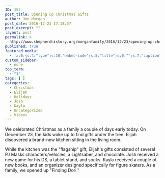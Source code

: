 ```yaml
---
ID: 152
post_title: Opening up Christmas Gifts
author: Jon Morgan
post_date: 2016-12-23 17:18:57
post_excerpt: ""
layout: post
permalink: >
  http://www.shepherdhistory.org/morganfamily/2016/12/23/opening-up-christmas-gifts/
published: true
featured_media:
  - 'a:6:{s:4:"type";s:10:"embed-code";s:5:"title";s:0:"";s:7:"caption";s:0:"";s:6:"credit";s:0:"";s:3:"url";s:0:"";s:5:"embed";s:162:"<iframe width="560" height="315" src="https://www.youtube.com/embed/awQr4JrCSVg?list=PLA057bskPkVqpefxAXQRdFDayJYa9Jmce" frameborder="0" allowfullscreen></iframe>";}'
custom_sidebar:
  - none
top_term:
  - "1"
tags: [ ]
categories:
  - Christmas
  - Elijah
  - Holidays
  - Josh
  - Kayla
  - Uncategorized
  - Videos
---
```

We celebrated Christmas as a family a couple of days early today. On December 23, the kids woke up to find gifts under the tree. Elijah discovered a brand-new kitchen sitting in the living room.

While the kitchen was the "flagship" gift, Elijah's gifts consisted of several PJ Masks characters/vehicles, a Lightsaber, and chocolate. Josh received a new game for his DS, a tablet stand, and socks. Kayla received a couple of new books, and an organizer designed specifically for figure skaters. As a family, we opened up "Finding Dori."